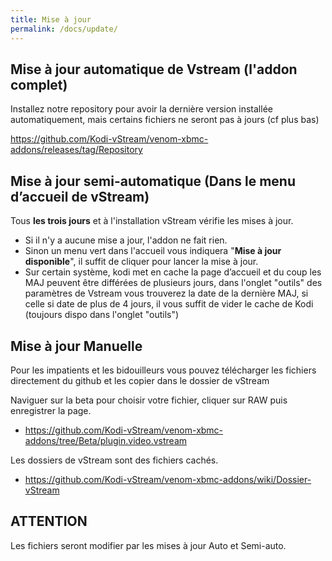 ```yaml
---
title: Mise à jour
permalink: /docs/update/
---
```


## Mise à jour automatique de Vstream (l'addon complet)

Installez notre repository pour avoir la dernière version installée automatiquement, mais certains fichiers ne seront pas à jours (cf plus bas)

https://github.com/Kodi-vStream/venom-xbmc-addons/releases/tag/Repository

## Mise à jour semi-automatique (Dans le menu d’accueil de vStream)

Tous **les trois jours** et à l'installation vStream vérifie les mises à jour.
- Si il n'y a aucune mise a jour, l'addon ne fait rien.
- Sinon un menu vert dans l'accueil vous indiquera "**Mise à jour disponible**", il suffit de cliquer pour lancer la mise à jour.
- Sur certain système, kodi met en cache la page d’accueil et du coup les MAJ peuvent être différées de plusieurs jours, dans l'onglet "outils" des paramètres de Vstream vous trouverez la date de la dernière MAJ, si celle si date de plus de 4 jours, il vous suffit de vider le cache de Kodi (toujours dispo dans l'onglet "outils")

## Mise à jour Manuelle

Pour les impatients et les bidouilleurs vous pouvez télécharger les fichiers directement du github et les copier dans le dossier de vStream

Naviguer sur la beta pour choisir votre fichier, cliquer sur RAW puis enregistrer la page.

- https://github.com/Kodi-vStream/venom-xbmc-addons/tree/Beta/plugin.video.vstream

Les dossiers de vStream sont des fichiers cachés.

- https://github.com/Kodi-vStream/venom-xbmc-addons/wiki/Dossier-vStream

## ATTENTION
Les fichiers seront modifier par les mises à jour Auto et Semi-auto.
